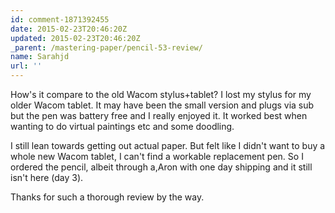 ```yaml
---
id: comment-1871392455
date: 2015-02-23T20:46:20Z
updated: 2015-02-23T20:46:20Z
_parent: /mastering-paper/pencil-53-review/
name: Sarahjd
url: ''
---
```


How's it compare to the old Wacom stylus+tablet? I lost my stylus for
my older Wacom tablet. It may have been the small version and plugs via sub but
the pen was battery free and I really enjoyed it. It worked best when wanting to
do virtual paintings etc and some doodling.

I still lean towards getting out
actual paper. But felt like I didn't want to buy a whole new Wacom tablet, I can't
find a workable replacement pen. So I ordered the pencil, albeit through a,Aron
with one day shipping and it still isn't here (day 3).

Thanks for such a thorough review by the way.
